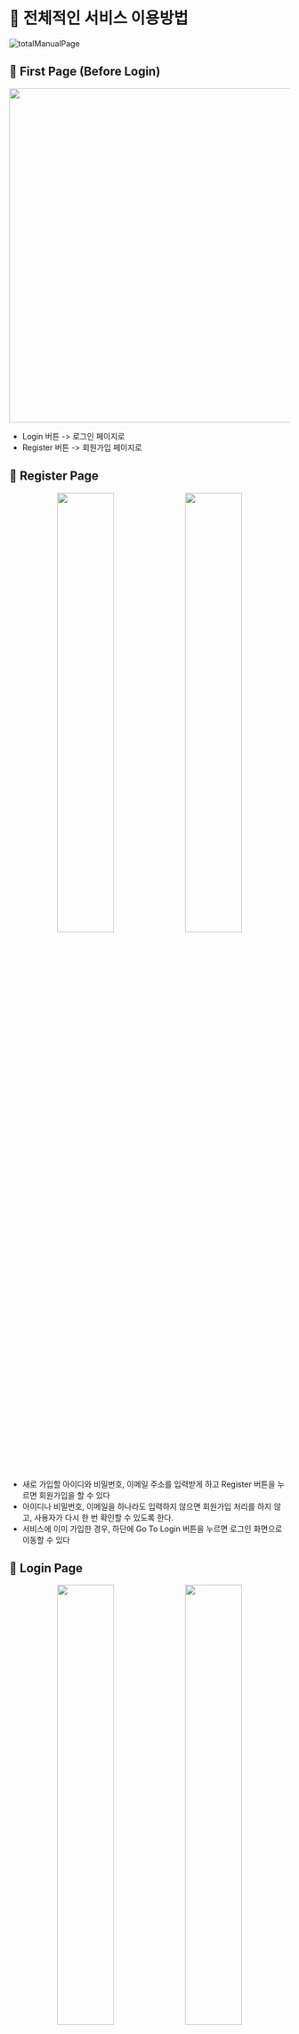 # 🌱 전체적인 서비스 이용방법
![totalManualPage](https://capsule-render.vercel.app/api?type=waving&color=auto&height=300&section=header&text=Total-Manual&fontSize=90)

## 🎈 First Page (Before Login)
<img src="https://ifh.cc/g/pZ7gVJ.jpg" width="600px;">
<ul>
  <li> Login 버튼 -> 로그인 페이지로 </li>
  <li> Register 버튼 -> 회원가입 페이지로 </li>
</ul>

## 🎈 Register Page
<div align=center>
  <img src="https://ifh.cc/g/B2tjaQ.png" width="45%"> 
  <img src="https://ifh.cc/g/cnKWBY.png" width="45%">
</div>

<ul>
  <li> 새로 가입할 아이디와 비밀번호, 이메일 주소를 입력받게 하고 Register 버튼을 누르면 회원가입을 할 수 있다 </li>
  <li> 아이디나 비밀번호, 이메일을 하나라도 입력하지 않으면 회원가입 처리를 하지 않고, 사용자가 다시 한 번 확인할 수 있도록 한다.</li>
  <li> 서비스에 이미 가입한 경우, 하단에 Go To Login 버튼을 누르면 로그인 화면으로 이동할 수 있다 </li>
</ul>

## 🎈 Login Page
<div align=center>
  <img src="https://ifh.cc/g/yZocfT.png" width="45%">
  <img src="https://ifh.cc/g/MH4PH6.png" width="45%">
</div>

<ul>
  <li> 아이디, 비밀번호를 입력받게 하고 Login 버튼을 누르면 로그인을 시도하도록 한다. </li>
  <li> 아이디나 비밀번호를 하나라도 입력하지 않으면 로그인 처리를 하지 않고, 사용자가 다시 한 번 확인할 수 있도록 한다.</li>
  <li> 파란 글씨의 Register 버튼을 누르면 회원가입 페이지로 이동한다.</li>
  <li> Login with Google 버튼은, 구글 계정으로 로그인이 가능하게 하는 기능이다.(구현 전)
</ul>

## 🎈 Home Page (After Login)
<img src="" width="500px;">
<ul>
  <li> 로그인에 성공하면, HomePage로 이동할 수 있게 된다 </li>
  <li> 로그인이 된 상태이므로 상단에 Logout이 뜨게 되고, 이 버튼을 누르면 로그아웃되어 로그인 전에 접속할 수 있는 첫 페이지로 이동하게 된다</li>
  <li> 생성한 설문지와 참여한 설문지 리스트를 카드 형식으로 각각 볼 수 있으며, 가로로 스크롤 할 수 있다 </li>
  <li> 하단에 있는 + Create Survey 버튼을 누르면 구글폼을 생성할 수 있는 페이지로 이동하게 된다 </li>
</ul>

## 🎈 팝업창 관련
<img src="https://ifh.cc/g/SkRcdm.jpg" width="500px;">
<ul>
  <li> 홈페이지나 폼 새성 화면에서 로그인이 된 상태인데 맨 첫 화면인 index 페이지로 이동하려고 하면, 위와 같은 팝업창을 띄운다. <br/>
</ul>

<img src="https://ifh.cc/g/dLWt4g.jpg" width="500px;">
<ul>
  <li> 로그인 전 상태인데, home 화면에 접근하려고 할 때, 로그인을 먼저 하라는 팝업창이 뜨게 한다.
</ul>



